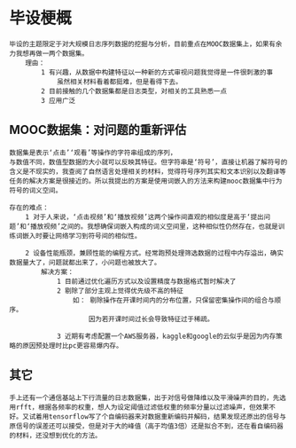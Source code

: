 # 毕设梗概
    毕设的主题限定于对大规模日志序列数据的挖掘与分析，目前重点在MOOC数据集上，如果有余力我想再做一两个数据集。
        理由：
            1 有兴趣，从数据中构建特征以一种新的方式审视问题我觉得是一件很刺激的事
                虽然相关材料看着都挺难，但是看得下去。
            2 目前接触的几个数据集都是日志类型，对相关的工具熟悉一点
            3 应用广泛
    

## MOOC数据集：对问题的重新评估
    数据集是表示‘点击’‘观看’等操作的字符串组成的序列，
    与数值不同，数值型数据的大小就可以反映其特征。但字符串是‘符号’，直接让机器了解符号的含义是不现实的，我查阅了自然语言处理相关的材料，觉得符号序列其实和文本识别以及翻译等任务的解决方案是很接近的。所以我提出的方案是使用词嵌入的方法来构建mooc数据集中行为符号的词义空间。

    存在的难点：
        1 对于人来说，‘点击视频’和‘播放视频’这两个操作间直观的相似度是高于‘提出问题’和‘播放视频’之间的。我想确保词嵌入构成的词义空间里，这种相似性仍然存在，也就是训练词嵌入时要让网络学习到符号间的相似性。
        
        2 设备性能瓶颈，兼顾性能的编程方式。经常跑预处理筛选数据的过程中内存溢出，确实数据量大了，问题就都出来了，小问题也被放大了。
            解决方案：
                1 目前通过优化遍历方式以及设置精度与数据格式暂时解决了
                2 剔除了部分主观上觉得优先级不高的特征
                    如： 剔除操作在开课时间内的分布位置，只保留密集操作间的组合与顺序。
                        因为若开课时间过长会导致特征过于稀疏。

                3 近期有考虑配置一个AWS服务器，kaggle和google的云似乎是因为内存策略的原因预处理时比pc更容易爆内存。
## 其它
    手上还有一个通信基站上下行流量的日志数据集，出于对信号做降维以及平滑噪声的目的，先选用rfft，根据各频率的权重，想人为设定阈值过滤低权重的频率分量以过滤噪声，但效果不好。又试着用tensorflow写了个自编码器来对数据重新编码并解码，结果发现还原出的信号与原信号的误差还可以接受，但是对于大的峰值（高于均值3倍）还是拟合不到，还在看自编码器的材料，还没想到优化的方法。
    
